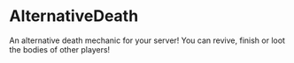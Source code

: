 # AlternativeDeath
An alternative death mechanic for your server! You can revive, finish or loot the bodies of other players!
